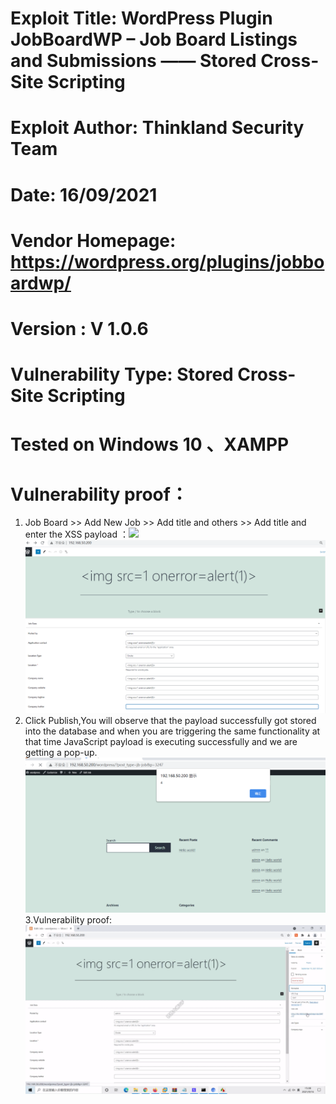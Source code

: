 # Exploit Title: WordPress Plugin JobBoardWP – Job Board Listings and Submissions —— Stored Cross-Site Scripting
# Exploit Author: Thinkland Security Team
# Date: 16/09/2021
# Vendor Homepage: https://wordpress.org/plugins/jobboardwp/
# Version :  V 1.0.6
# Vulnerability Type: Stored Cross-Site Scripting
# Tested on Windows 10 、XAMPP
# Vulnerability proof：  
1. Job Board  >> Add New Job >> Add title and others >> Add title and enter the XSS payload ：<img src=1 onerror=alert(1)>
![image](https://github.com/BigTiger2020/word-press/blob/main/JobBoardWPxss1.png)  
2. Click Publish,You will observe that the payload successfully got stored into the database and when you are triggering the same functionality at that time JavaScript payload is executing successfully and we are getting a pop-up.
![image](https://github.com/BigTiger2020/word-press/blob/main/JobBoardWPxss2.png)  
3.Vulnerability proof:
![image](https://github.com/BigTiger2020/word-press/blob/main/JobBoardWP.gif)  
